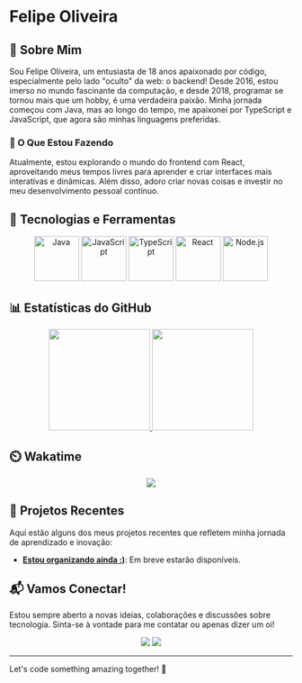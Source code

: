 # Felipe Oliveira

## 👋 Sobre Mim
Sou Felipe Oliveira, um entusiasta de 18 anos apaixonado por código, especialmente pelo lado "oculto" da web: o backend! Desde 2016, estou imerso no mundo fascinante da computação, e desde 2018, programar se tornou mais que um hobby, é uma verdadeira paixão. Minha jornada começou com Java, mas ao longo do tempo, me apaixonei por TypeScript e JavaScript, que agora são minhas linguagens preferidas.

### 🌱 O Que Estou Fazendo
Atualmente, estou explorando o mundo do frontend com React, aproveitando meus tempos livres para aprender e criar interfaces mais interativas e dinâmicas. Além disso, adoro criar novas coisas e investir no meu desenvolvimento pessoal contínuo.

## 🔧 Tecnologias e Ferramentas
<p align="center">
  <img width="80px" src="https://cdn.jsdelivr.net/gh/devicons/devicon/icons/java/java-original.svg" alt="Java"/>
  <img width="80px" src="https://cdn.jsdelivr.net/gh/devicons/devicon/icons/javascript/javascript-original.svg" alt="JavaScript"/>
  <img width="80px" src="https://cdn.jsdelivr.net/gh/devicons/devicon/icons/typescript/typescript-original.svg" alt="TypeScript"/>
  <img width="80px" src="https://cdn.jsdelivr.net/gh/devicons/devicon/icons/react/react-original.svg" alt="React"/>
  <img width="80px" src="https://cdn.jsdelivr.net/gh/devicons/devicon/icons/nodejs/nodejs-original.svg" alt="Node.js"/>
</p>

## 📊 Estatísticas do GitHub
<p align="center">
  <a href="https://github.com/lipooliveira">
    <img loading="lazy" height="180em" src="https://github-readme-stats.vercel.app/api/top-langs/?username=lipooliveira&layout=compact&langs_count=7&theme=dracula"/>
    <img loading="lazy" height="180em" src="https://github-readme-stats.vercel.app/api?username=lipooliveira&show_icons=true&theme=dracula&include_all_commits=true&count_private=true"/>
  </a>
</p>

## ⏲️ Wakatime
<p align="center">
  <a href="https://wakatime.com/@lipogamesbr">
    <img src="https://github-readme-stats.vercel.app/api/wakatime?username=lipogamesbr&langs_count=10&layout=compact&theme=dracula"/>
  </a>
</p>

## 🚀 Projetos Recentes
Aqui estão alguns dos meus projetos recentes que refletem minha jornada de aprendizado e inovação:
- **[Estou organizando ainda :)](#)**: Em breve estarão disponíveis.

## 📬 Vamos Conectar!
Estou sempre aberto a novas ideias, colaborações e discussões sobre tecnologia. Sinta-se à vontade para me contatar ou apenas dizer um oi!

<p align="center">
  <a href="mailto:felipelipo0310@gmail.com"><img src="https://img.shields.io/badge/Email-D14836?style=for-the-badge&logo=gmail&logoColor=white"/></a>
  <a href="https://www.linkedin.com/in/lipooliveira/"><img src="https://img.shields.io/badge/LinkedIn-0A66C2?style=for-the-badge&logo=linkedin&logoColor=white"/></a>
</p>

---

Let's code something amazing together! 🚀

